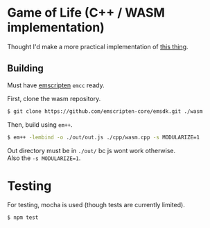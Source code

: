 # Game of Life (C++ / WASM implementation)
Thought I'd make a more practical implementation of [this thing](https://github.com/edwinm/game-of-life).

## Building
Must have [emscripten](https://emscripten.org/) `emcc` ready.

First, clone the wasm repository.
```bash
$ git clone https://github.com/emscripten-core/emsdk.git ./wasm
```
Then, build using `em++`.
```bash
$ em++ -lembind -o ./out/out.js ./cpp/wasm.cpp -s MODULARIZE=1
```
Out directory must be in `./out/` bc js wont work otherwise.  
Also the `-s MODULARIZE=1`.

# Testing
For testing, mocha is used (though tests are currently limited).
```bash
$ npm test
```